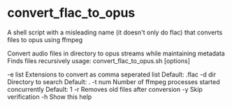 # convert_flac_to_opus
A shell script with a misleading name (it doesn't only do flac) that converts files to opus using ffmpeg

Convert audio files in directory to opus streams while maintaining metadata
Finds files recursively
usage: convert_flac_to_opus.sh [options]

-e list   Extensions to convert as comma seperated list
          Default: .flac
-d dir    Directory to search
          Default: .
-t num    Number of ffmpeg processes started concurrently
          Default: 1
-r        Removes old files after conversion
-y        Skip verification
-h        Show this help
